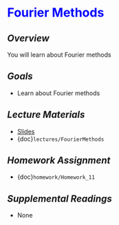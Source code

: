 # <span style="color: blue;"><b>Fourier Methods</b></span>

## *Overview*
You will learn about Fourier methods

## *Goals*
* Learn about Fourier methods

## *Lecture Materials*
* [Slides](https://docs.google.com/presentation/d/1QbUPr2X_PZhAqpmmaUbotf66ijRqWDMDhFSeREr3GY4/edit?usp=sharing)
* {doc}`lectures/FourierMethods`

## *Homework Assignment*
* {doc}`homework/Homework_11`

## *Supplemental Readings*
* None
